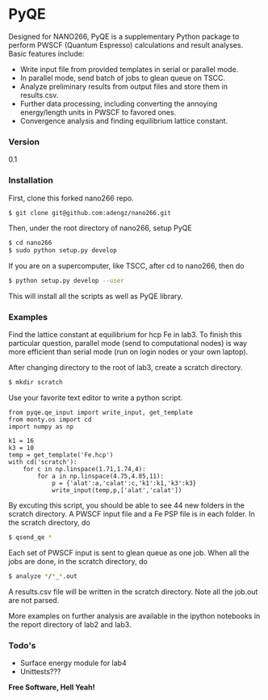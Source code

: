 # PyQE

Designed for NANO266, PyQE is a supplementary Python package to perform PWSCF (Quantum Espresso) calculations and result analyses. Basic features include: 

  - Write input file from provided templates in serial or parallel mode. 
  - In parallel mode, send batch of jobs to glean queue on TSCC. 
  - Analyze preliminary results from output files and store them in results.csv.
  - Further data processing, including converting the annoying energy/length units in PWSCF to favored ones. 
  - Convergence analysis and finding equilibrium lattice constant. 


### Version
0.1


### Installation

First, clone this forked nano266 repo. 
```sh
$ git clone git@github.com:adengz/nano266.git
```
Then, under the root directory of nano266, setup PyQE
```sh
$ cd nano266
$ sudo python setup.py develop
```
If you are on a supercomputer, like TSCC, after cd to nano266, then do
```sh
$ python setup.py develop --user
```
This will install all the scripts as well as PyQE library. 


### Examples

Find the lattice constant at equilibrium for hcp Fe in lab3. To finish this particular question, parallel mode (send to computational nodes) is way more efficient than serial mode (run on login nodes or your own laptop). 

After changing directory to the root of lab3, create a scratch directory. 
```sh
$ mkdir scratch
```

Use your favorite text editor to write a python script. 

    from pyqe.qe_input import write_input, get_template
    from monty.os import cd
    import numpy as np
    
    k1 = 16
    k3 = 10
    temp = get_template('Fe.hcp')
    with cd('scratch'):
        for c in np.linspace(1.71,1.74,4):
            for a in np.linspace(4.75,4.85,11):
                p = {'alat':a,'calat':c,'k1':k1,'k3':k3}
                write_input(temp,p,['alat','calat'])

By excuting this script, you should be able to see 44 new folders in the scratch directory. A PWSCF input file and a Fe PSP file is in each folder. In the scratch directory, do
```sh
$ qsend_qe *
```
Each set of PWSCF input is sent to glean queue as one job. When all the jobs are done, in the scratch directory, do
```sh
$ analyze */*_*.out
```
A results.csv file will be written in the scratch directory. Note all the job.out are not parsed. 

More examples on further analysis  are available in the ipython notebooks in the report directory of lab2 and lab3. 
    

### Todo's

 - Surface energy module for lab4
 - Unittests???

**Free Software, Hell Yeah!**
